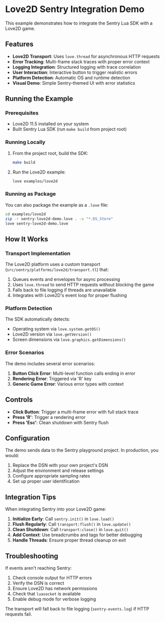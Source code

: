 # Love2D Sentry Integration Demo

This example demonstrates how to integrate the Sentry Lua SDK with a Love2D game.

## Features

- **Love2D Transport**: Uses `love.thread` for asynchronous HTTP requests
- **Error Tracking**: Multi-frame stack traces with proper error context  
- **Logging Integration**: Structured logging with trace correlation
- **User Interaction**: Interactive button to trigger realistic errors
- **Platform Detection**: Automatic OS and runtime detection
- **Visual Demo**: Simple Sentry-themed UI with error statistics

## Running the Example

### Prerequisites

- Love2D 11.5 installed on your system
- Built Sentry Lua SDK (run `make build` from project root)

### Running Locally

1. From the project root, build the SDK:
   ```bash
   make build
   ```

2. Run the Love2D example:
   ```bash
   love examples/love2d
   ```

### Running as Package

You can also package the example as a `.love` file:

```bash
cd examples/love2d
zip -r sentry-love2d-demo.love . -x "*.DS_Store"
love sentry-love2d-demo.love
```

## How It Works

### Transport Implementation

The Love2D platform uses a custom transport (`src/sentry/platforms/love2d/transport.tl`) that:

1. Queues events and envelopes for async processing
2. Uses `love.thread` to send HTTP requests without blocking the game
3. Falls back to file logging if threads are unavailable
4. Integrates with Love2D's event loop for proper flushing

### Platform Detection

The SDK automatically detects:
- Operating system via `love.system.getOS()`
- Love2D version via `love.getVersion()`  
- Screen dimensions via `love.graphics.getDimensions()`

### Error Scenarios

The demo includes several error scenarios:

1. **Button Click Error**: Multi-level function calls ending in error
2. **Rendering Error**: Triggered via 'R' key  
3. **Generic Game Error**: Various error types with context

## Controls

- **Click Button**: Trigger a multi-frame error with full stack trace
- **Press 'R'**: Trigger a rendering error
- **Press 'Esc'**: Clean shutdown with Sentry flush

## Configuration

The demo sends data to the Sentry playground project. In production, you would:

1. Replace the DSN with your own project's DSN
2. Adjust the environment and release settings
3. Configure appropriate sampling rates
4. Set up proper user identification

## Integration Tips

When integrating Sentry into your Love2D game:

1. **Initialize Early**: Call `sentry.init()` in `love.load()`
2. **Flush Regularly**: Call `transport:flush()` in `love.update()`
3. **Clean Shutdown**: Call `transport:close()` in `love.quit()`
4. **Add Context**: Use breadcrumbs and tags for better debugging
5. **Handle Threads**: Ensure proper thread cleanup on exit

## Troubleshooting

If events aren't reaching Sentry:

1. Check console output for HTTP errors
2. Verify the DSN is correct
3. Ensure Love2D has network permissions
4. Check that `luasocket` is available
5. Enable debug mode for verbose logging

The transport will fall back to file logging (`sentry-events.log`) if HTTP requests fail.